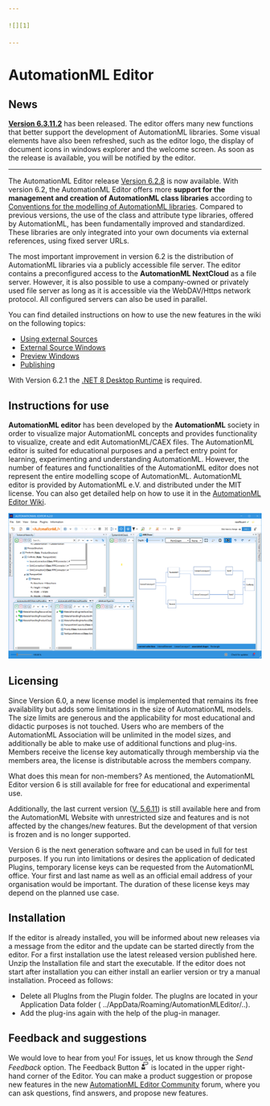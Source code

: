 ```yaml
---

![][1]

---
```


# AutomationML Editor

## News
[**Version 6.3.11.2**](https://github.com/AutomationML/AutomationMLEditor/releases/tag/v6.3.11) has been released. The editor offers many new functions that better support the development of AutomationML libraries. Some visual elements have also been refreshed, such as the editor logo, the display of document icons in windows explorer and the welcome screen. As soon as the release is available, you will be notified by the editor.

-----------------------------------------------

The AutomationML Editor release [Version 6.2.8](https://github.com/AutomationML/AutomationMLEditor/releases/tag/v6.2.8) is now available. With version 6.2, the AutomationML Editor offers more **support for the management and creation of AutomationML class libraries** according to [Conventions for the modelling of AutomationML libraries](https://www.automationml.org/wp-content/uploads/2023/11/Conventions-for-modelling-AutomationML-libraries-V1.0.0-external.pdf). Compared to previous versions, the use of the class and attribute type libraries, offered by AutomationML, has been fundamentally improved and standardized. These libraries are only integrated into your own documents via external references, using fixed server URLs. 

The most important improvement in version 6.2 is the distribution of AutomationML libraries via a publicly accessible file server. The editor contains a preconfigured access to the **AutomationML NextCloud** as a file server. However, it is also possible to use a company-owned or privately used file server as long as it is accessible via the WebDAV/Https network protocol. All configured servers can also be used in parallel.

You can find detailed instructions on how to use the new features in the wiki on the following topics:
- [Using external Sources](https://github.com/AutomationML/AutomationMLEditor/wiki/UsingExternals)
- [External Source Windows](
https://github.com/AutomationML/AutomationMLEditor/wiki/Layout#External-source-windows)
- [Preview Windows](https://github.com/AutomationML/AutomationMLEditor/wiki/Layout#Preview-windows)
- [Publishing](https://github.com/AutomationML/AutomationMLEditor/wiki/Publish)

With Version 6.2.1 the [.NET 8 Desktop Runtime](https://dotnet.microsoft.com/en-us/download/dotnet/8.0) is required.    

## Instructions for use

**AutomationML editor** has been developed by the **AutomationML** society in order to visualize major AutomationML concepts and provides functionality to visualize, create and edit AutomationML/CAEX files. The AutomationML editor is suited for educational purposes and a perfect entry point for learning, experimenting and understanding AutomationML. However, the number of features and functionalities of the AutomationML editor does not represent the entire modelling scope of AutomationML. AutomationML editor is provided by AutomationML e.V. and distributed under the MIT license.
You can also get detailed help on how to use it in the [AutomationML Editor Wiki](https://github.com/AutomationML/AutomationMLEditor/wiki).

![Editor](img/Editor.png "AutomationML Editor with AMLDraw PlugIn")

## Licensing

Since Version 6.0, a new license model is implemented that remains its free availability but adds some limitations in the size of AutomationML models. The size limits are generous and the applicability for most educational and didactic purposes is not touched. Users who are members of the AutomationML Association will be unlimited in the model sizes, and additionally be able to make use of additional functions and plug-ins. Members receive the license key automatically through membership via the members area, the license is distributable across the members company.

What does this mean for non-members? As mentioned, the AutomationML Editor version 6 is still available for free for educational and experimental use.

Additionally, the last current version ([V. 5.6.11](https://github.com/AutomationML/AutomationMLEditor/releases/download/v5.6.11/AMLEditor.5.6.11.Setup.zip)) is still available here and from the AutomationML Website with unrestricted size and features and is not affected by the changes/new features. But the development of that version is frozen and is no longer supported.

Version 6 is the next generation software and can be used in full for test purposes. If you run into limitations or desires the application of dedicated Plugins, temporary license keys can be requested from the AutomationML office. Your first and last name as well as an official email address of your organisation would be important. The duration of these license keys may depend on the planned use case. 


## Installation

If the editor is already installed, you will be informed about new releases via a message from the editor and the update can be started directly from the editor.  For a first installation use the latest released version published here. Unzip the Installation file and start the executable. If the editor does not start after installation you can either install an earlier version or try a manual installation. Proceed as follows:

- Delete all PlugIns from the Plugin folder. The plugIns are located in your Application Data folder ( ../AppData/Roaming/AutomationMLEditor/..).
- Add the plug-ins again with the help of the plug-in manager.

## Feedback and suggestions

We would love to hear from you! For issues, let us know through the _Send Feedback_ option. The Feedback Button ![](img/feedback.png) is located in the upper right-hand corner of the Editor. You can make a product suggestion or propose new features in the new [AutomationML Editor Community](https://github.com/AutomationML/AutomationMLEditor/discussions/) forum, where you can ask questions, find answers, and propose new features.


[1]: https://raw.githubusercontent.com/AutomationML/AMLEngine2.1/master/img/AutomationML-Logo.png
